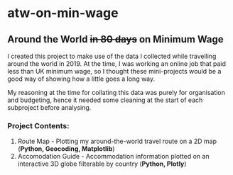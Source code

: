 # atw-on-min-wage

## Around the World ~~in 80 days~~ on Minimum Wage

I created this project to make use of the data I collected while travelling around the world in 2019. At the time, I was working an online job that paid less than UK minimum wage, so I thought these mini-projects would be a good way of showing how a little goes a long way.

My reasoning at the time for collating this data was purely for organisation and budgeting, hence it needed some cleaning at the start of each subproject before analysing.

### Project Contents:

1. Route Map - Plotting my around-the-world travel route on a 2D map (**Python, Geocoding, Matplotlib**)
2. Accomodation Guide - Accommodation information plotted on an interactive 3D globe filterable by country (**Python, Plotly**) 
